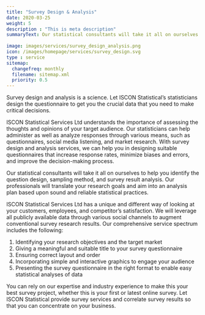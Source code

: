 ```yaml
---
title: "Survey Design & Analysis"
date: 2020-03-25
weight: 5
description : "This is meta description"
summaryText: Our statistical consultants will take it all on ourselves to help you identify the question design, sampling method, and survey result analysis. Our professionals will translate your research goals and aim into an analysis plan based upon sound and reliable statistical practices. 
 
image: images/services/survey_design_analysis.png
icon: /images/homepage/services/survey_design.svg
type : service
sitemap:
  changefreq: monthly
  filename: sitemap.xml
  priority: 0.5
---
```


Survey design and analysis is a science. Let ISCON Statistical’s statisticians design the questionnaire to get you the crucial data that you need to make critical decisions.

ISCON Statistical Services Ltd understands the importance of assessing the thoughts and opinions of your target audience. Our statisticians can help administer as well as analyze responses through various means, such as questionnaires, social media listening, and market research. With survey design and analysis services, we can help you in designing suitable questionnaires that increase response rates, minimize biases and errors, and improve the decision-making process. 

Our statistical consultants will take it all on ourselves to help you identify the question design, sampling method, and survey result analysis. Our professionals will translate your research goals and aim into an analysis plan based upon sound and reliable statistical practices. 

ISCON Statistical Services Ltd has a unique and different way of looking at your customers, employees, and competitor’s satisfaction. We will leverage all publicly available data through various social channels to augment conventional survey research results.
Our comprehensive service spectrum includes the following:
1. Identifying your research objectives and the target market
2. Giving a meaningful and suitable title to your survey questionnaire
3. Ensuring correct layout and order
4. Incorporating simple and interactive graphics to engage your audience
5. Presenting the survey questionnaire in the right format to enable easy statistical analyses of data

You can rely on our expertise and industry experience to make this your best survey project, whether this is your first or latest online survey.
Let ISCON Statistical provide survey services and correlate survey results so that you can concentrate on your business. 


